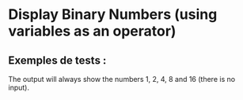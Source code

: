 # Display Binary Numbers (using variables as an operator)

## Exemples de tests :

The output will always show the numbers 1, 2, 4, 8 and 16 (there is no input).

